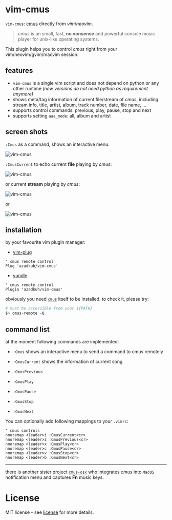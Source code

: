 ﻿# vim-cmus
`vim-cmus`:  [cmus](https://cmus.github.io/)  directly from *vim*/*neovim*.

> *cmus* is an small, fast, **no nonsense** and powerful console music player
  for unix-like operating systems.

This plugin helps you to control *cmus* right from your vim/neovim/gvim/macvim
session.

## features

- `vim-cmus` is a single vim script and does not depend on python or any other
  runtime *(new versions do not need python as requirement anymore)*
- shows meta/tag information of current file/stream of *cmus*, including:
  stream info, title, artist, album, track number, date, file name, ...
- supports control commands: previous, play, pause, stop and next
- supports setting `aaa_mode`: all, album and artist


## screen shots
`:Cmus` as a command, shows an interactive menu:

![vim-cmus](https://user-images.githubusercontent.com/6501462/43317561-845a717c-91b2-11e8-92dd-0bf27db6d9df.png)

`:CmusCurrent` to echo current **file** playing by *cmus*:

![vim-cmus](https://user-images.githubusercontent.com/6501462/43317571-907b82d4-91b2-11e8-966b-ca709812d65c.png)

or current **stream** playing by *cmus*:

![vim-cmus](https://user-images.githubusercontent.com/6501462/43317590-9cb2335e-91b2-11e8-877b-8a62f2d595ee.png)

or

![vim-cmus](https://user-images.githubusercontent.com/6501462/43317598-a620ded6-91b2-11e8-8df3-03bbc059505b.png)


## installation
by your favourite vim plugin manager:

- [vim-plug](https://github.com/junegunn/vim-plug)
```
" cmus remote control
Plug 'azadkuh/vim-cmus'
```

- [vundle](https://github.com/VundleVim/Vundle.vim)
```
" cmus remote control
Plugin 'azadkuh/vim-cmus'
```

obviously you need [`cmus`](https://cmus.github.io/) itself to be
installed. to check it, please try:

```bash
# must be accessible from your ${PATH}
$> cmus-remote -Q
```

## command list
at the moment following commands are implemented:

- `:Cmus`
  shows an interactive menu to send a command to cmus remotely
- `:CmusCurrent`
  shows the information of current song

- `:CmusPrevious`
- `:CmusPlay`
- `:CmusPause`
- `:CmusStop`
- `:CmusNext`



You can optionally add following mappings to your `.vimrc`:
```vim
" cmus controls
nnoremap <leader>i :CmusCurrent<cr>
nnoremap <leader>z :CmusPrevious<cr>
nnoremap <leader>x :CmusPlay<cr>
nnoremap <leader>c :CmusPause<cr>
nnoremap <leader>v :CmusStop<cr>
nnoremap <leader>b :CmusNext<cr>
```

---
there is another sister project
[`cmus-osx`](https://github.com/azadkuh/cmus-osx) who integrates *cmus* into
`MacOS` notification menu and captures **Fn** music keys.


# License
MIT license - see [license](./LICENSE) for more details.

